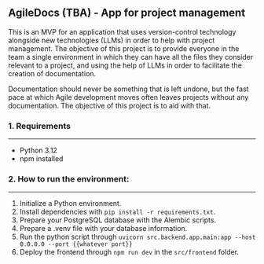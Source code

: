 ## AgileDocs (TBA) - App for project management
This is an MVP for an application that uses version-control technology alongside new technologies (LLMs) in order to help with project management. The objective of this project is to provide everyone in the team a single environment in which they can have all the files they consider relevant to a project, and using the help of LLMs in order to facilitate the creation of documentation.

Documentation should never be something that is left undone, but the fast pace at which Agile development moves often leaves projects without any documentation. The objective of this project is to aid with that.

### 1. Requirements
------
- Python 3.12
- npm installed

### 2. How to run the environment:
------
1. Initialize a Python environment.
2. Install dependencies with `pip install -r requirements.txt`.
3. Prepare your PostgreSQL database with the Alembic scripts.
4. Prepare a .venv file with your database information.
5. Run the python script through `uvicorn src.backend.app.main:app --host 0.0.0.0 --port {{whatever port}}`
6. Deploy the frontend through `npm run dev` in the `src/frontend` folder.

